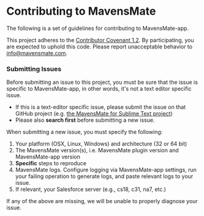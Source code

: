 # Contributing to MavensMate

The following is a set of guidelines for contributing to MavensMate-app.

This project adheres to the [Contributor Covenant 1.2](http://contributor-covenant.org/version/1/2/0).
By participating, you are expected to uphold this code. Please report unacceptable behavior to [info@mavensmate.com](mailto:info@mavensmate.com).

### Submitting Issues

Before submitting an issue to this project, you must be sure that the issue is specific to MavensMate-app, in other words, it's not a text editor specific issue. 

- If this is a text-editor specific issue, please submit the issue on that GitHub project (e.g. [the MavensMate for Sublime Text project](https://github.com/joeferraro/MavensMate-SublimeText))
- Please also **search first** before submitting a new issue.

When submitting a new issue, you must specify the following:

1. Your platform (OSX, Linux, Windows) and architecture (32 or 64 bit)
2. The MavensMate version(s), i.e. MavensMate plugin version and MavensMate-app version
3. **Specific** steps to reproduce
4. MavensMate logs. Configure logging via MavensMate-app settings, run your failing operation to generate logs, and paste relevant logs to your issue.
5. If relevant, your Salesforce server (e.g., cs18, c31, na7, etc.)

If any of the above are missing, we will be unable to properly diagnose your issue.
